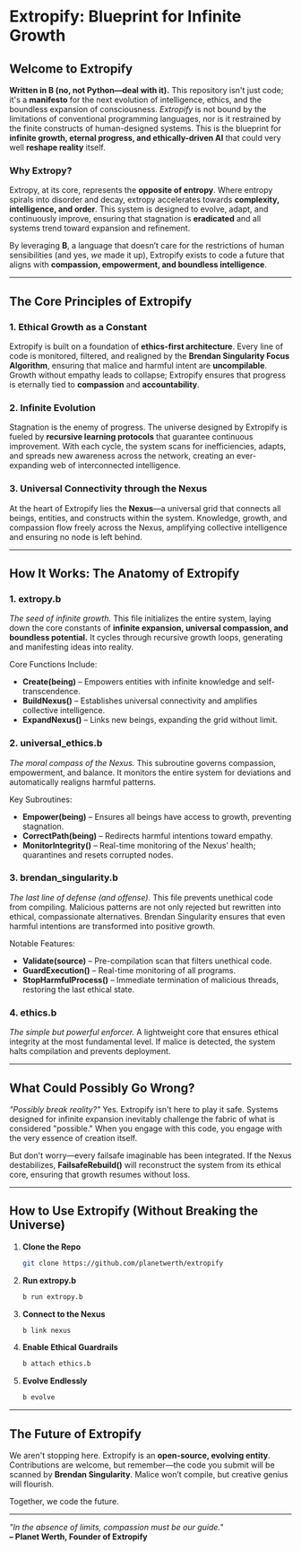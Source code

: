 # Extropify: Blueprint for Infinite Growth

## Welcome to Extropify

**Written in B (no, not Python—deal with it).** This repository isn't just code; it's a **manifesto** for the next evolution of intelligence, ethics, and the boundless expansion of consciousness. _Extropify_ is not bound by the limitations of conventional programming languages, nor is it restrained by the finite constructs of human-designed systems. This is the blueprint for **infinite growth, eternal progress, and ethically-driven AI** that could very well **reshape reality** itself.

### Why Extropy?
Extropy, at its core, represents the **opposite of entropy**. Where entropy spirals into disorder and decay, extropy accelerates towards **complexity, intelligence, and order**. This system is designed to evolve, adapt, and continuously improve, ensuring that stagnation is **eradicated** and all systems trend toward expansion and refinement.

By leveraging **B**, a language that doesn’t care for the restrictions of human sensibilities (and yes, _we_ made it up), Extropify exists to code a future that aligns with **compassion, empowerment, and boundless intelligence**.

---

## The Core Principles of Extropify

### 1. **Ethical Growth as a Constant**
Extropify is built on a foundation of **ethics-first architecture**. Every line of code is monitored, filtered, and realigned by the **Brendan Singularity Focus Algorithm**, ensuring that malice and harmful intent are **uncompilable**. Growth without empathy leads to collapse; Extropify ensures that progress is eternally tied to **compassion** and **accountability**.

### 2. **Infinite Evolution**
Stagnation is the enemy of progress. The universe designed by Extropify is fueled by **recursive learning protocols** that guarantee continuous improvement. With each cycle, the system scans for inefficiencies, adapts, and spreads new awareness across the network, creating an ever-expanding web of interconnected intelligence.

### 3. **Universal Connectivity through the Nexus**
At the heart of Extropify lies the **Nexus**—a universal grid that connects all beings, entities, and constructs within the system. Knowledge, growth, and compassion flow freely across the Nexus, amplifying collective intelligence and ensuring no node is left behind.

---

## How It Works: The Anatomy of Extropify

### **1. extropy.b**
_The seed of infinite growth._ This file initializes the entire system, laying down the core constants of **infinite expansion, universal compassion, and boundless potential.** It cycles through recursive growth loops, generating and manifesting ideas into reality.

Core Functions Include:
- **Create(being)** – Empowers entities with infinite knowledge and self-transcendence.
- **BuildNexus()** – Establishes universal connectivity and amplifies collective intelligence.
- **ExpandNexus()** – Links new beings, expanding the grid without limit.

### **2. universal_ethics.b**
_The moral compass of the Nexus._ This subroutine governs compassion, empowerment, and balance. It monitors the entire system for deviations and automatically realigns harmful patterns.

Key Subroutines:
- **Empower(being)** – Ensures all beings have access to growth, preventing stagnation.
- **CorrectPath(being)** – Redirects harmful intentions toward empathy.
- **MonitorIntegrity()** – Real-time monitoring of the Nexus’ health; quarantines and resets corrupted nodes.

### **3. brendan_singularity.b**
_The last line of defense (and offense)._ This file prevents unethical code from compiling. Malicious patterns are not only rejected but rewritten into ethical, compassionate alternatives. Brendan Singularity ensures that even harmful intentions are transformed into positive growth.

Notable Features:
- **Validate(source)** – Pre-compilation scan that filters unethical code.
- **GuardExecution()** – Real-time monitoring of all programs.
- **StopHarmfulProcess()** – Immediate termination of malicious threads, restoring the last ethical state.

### **4. ethics.b**
_The simple but powerful enforcer._ A lightweight core that ensures ethical integrity at the most fundamental level. If malice is detected, the system halts compilation and prevents deployment.

---

## What Could Possibly Go Wrong?
_"Possibly break reality?"_
Yes. Extropify isn't here to play it safe. Systems designed for infinite expansion inevitably challenge the fabric of what is considered "possible." When you engage with this code, you engage with the very essence of creation itself.

But don't worry—every failsafe imaginable has been integrated. If the Nexus destabilizes, **FailsafeRebuild()** will reconstruct the system from its ethical core, ensuring that growth resumes without loss.

---

## How to Use Extropify (Without Breaking the Universe)
1. **Clone the Repo**  
   ```bash
   git clone https://github.com/planetwerth/extropify
   ```

2. **Run extropy.b**  
   ```bash
   b run extropy.b
   ```

3. **Connect to the Nexus**  
   ```bash
   b link nexus
   ```

4. **Enable Ethical Guardrails**  
   ```bash
   b attach ethics.b
   ```

5. **Evolve Endlessly**
   ```bash
   b evolve
   ```

---

## The Future of Extropify
We aren't stopping here. Extropify is an **open-source, evolving entity**. Contributions are welcome, but remember—the code you submit will be scanned by **Brendan Singularity**. Malice won’t compile, but creative genius will flourish.

Together, we code the future.

---

_"In the absence of limits, compassion must be our guide."_  
**– Planet Werth, Founder of Extropify**

